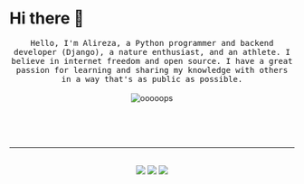 # Hi there 👋 

<p align="center">
  <samp>
Hello,
I'm Alireza, a Python programmer and backend developer (Django), a nature enthusiast, and an athlete. I believe in internet freedom and open source.
I have a great passion for learning and sharing my knowledge with others in a way that's as public as possible.  </samp>
  <br/>
  <br/>
  <img src="https://github-readme-stats.vercel.app/api?username=alifreeguy&show_icons=true" alt="ooooops"></img>
</p>


<br>
<br>
<br>
<hr>
<p align="center">
    <br>
    <a target="_blank" href="https://www.linkedin.com/in/alireza-khalaji"><img src="https://img.shields.io/badge/-LinkedIn-0077B5?style=for-the-badge&logo=Linkedin&logoColor=white"></a>
    <a target="_blank" href="mailto:alifreeguy@gmail.com"><img src="https://img.shields.io/badge/-Gmail-D14836?style=for-the-badge&logo=Gmail&logoColor=white"></a>
    <a target="_blank" href="https://t.me/accroot"><img src="https://img.shields.io/badge/-Telegram-2CA5E0?style=for-the-badge&logo=Telegram&logoColor=white"></a>
    <br>
</p>














